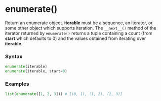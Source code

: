 # enumerate()

Return an enumerate object. **iterable** must be a sequence, an iterator, or some other object which supports iteration. The `__next__()` method of the iterator returned by `enumerate()` returns a tuple containing a count (from **start** which defaults to 0) and the values obtained from iterating over **iterable**.

### Syntax

```python
enumerate(iterable)
enumerate(iterable, start=0)
```

### Examples

```python
list(enumerate([1, 2, 3])) # [(0, 1), (1, 2), (2, 3)]
```
